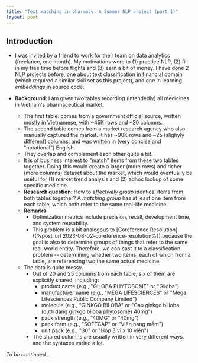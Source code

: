 ```yaml
---
title: "Text matching in pharmacy: A Summer NLP project (part 1)"
layout: post
---
```


<!-- TODO: Abstract?  -->

## Introduction
- I was invited by a friend to work for their team on data analytics (freelance, one month). My motivations were to (1) practice NLP, (2) fill in my free time before flights and (3) earn a bit of money. I have done 2 NLP projects before, one about text classification in financial domain (which required a similar skill set as this project), and one in learning *embeddings* in source code.

- **Background**: I am given two tables recording (intendedly) all medicines in Vietnam's pharmaceutical market.
    - The first table: comes from a government official source, written mostly in Vietnamese, with ~45K rows and ~20 columns.
    - The second table comes from a market research agency who also manually captured the market. It has ~90K rows and ~25 (slighyly different) columns, and was written in (very concise and "notational") English.
    - They overlap and complement each other quite a bit.
    - It is of business interest to "match" items from these two tables together. Doing this would create a larger (more rows) and richer (more columns) dataset about the market, which would eventually be useful for (1) market trend analysis and (2) adhoc lookup of some specific medicine.
  - **Research question**: How to *effectively group* identical items from both tables together? A _matching group_ has at least one item from each table, which both refer to the same real-life medicine.
  - **Remarks**
    - Optimization metrics include precision, recall, development time, and system reusability.
    - This problem is a bit analogous to [Coreference Resolution]({%post_url 2023-08-02-coreference-resolution%}) because the goal is also to determine groups of things that refer to the same real-world entity. Therefore, we can cast it to a classification problem -- determining whether two items, each of which from a table, are referencing two the same actual medicine.
  - The data is quite messy.
    - Out of 20 and 25 columns from each table, six of them are explicitly shared, including:
      - product name (e.g., "GILOBA PHYTOSOME" or "Giloba")
      - manufacturer name (e.g., "MEGA LIFESCIENCES" or "Mega Lifesciences Public Company Limited")
      - molecule (e.g., "GINKGO BILOBA" or "Cao ginkgo billoba (dưới dạng ginkgo biloba phytosome) 40mg")
      - pack strength (e.g., "40MG" or "40mg")
      - pack form (e.g., "SOFTCAP" or "Viên nang mềm")
      - unit pack (e.g., "30" or "Hộp 3 vỉ x 10 viên")
    - The shared columns are usually written in very different ways, and the syntaxes varied a lot. 

*To be continued...*

<!-- ## Methods

Show the pipeline (draw and write about)
- from data input
- to matching output


pipeline is data centric, not operation centric (like algo)?

## Results
- Performance: 0.5s per MR item, in a 7-core parallelization setting.
- Precision: 90%?
- Recall: probably 70%, which is 21K over 30K items.

## Discussion
- New things learned
  - For ML projects (which often works with real data), the ML engineers/scientists must do some labelling, or at least debugging with wrong predictions (i.e., post-mortem analysis) to really know the characteristics of the data.
  - In real projects, labelled data is usually unavailable, which renders supervised learning approaches costly.
- Remaining questions
  - Labelled data is so important in doing Machine Learning. However, labelling data is costly (and sometimes boring).
  - How to approach the clustering aspect
  - How to improve the aggregation of subscores? -->